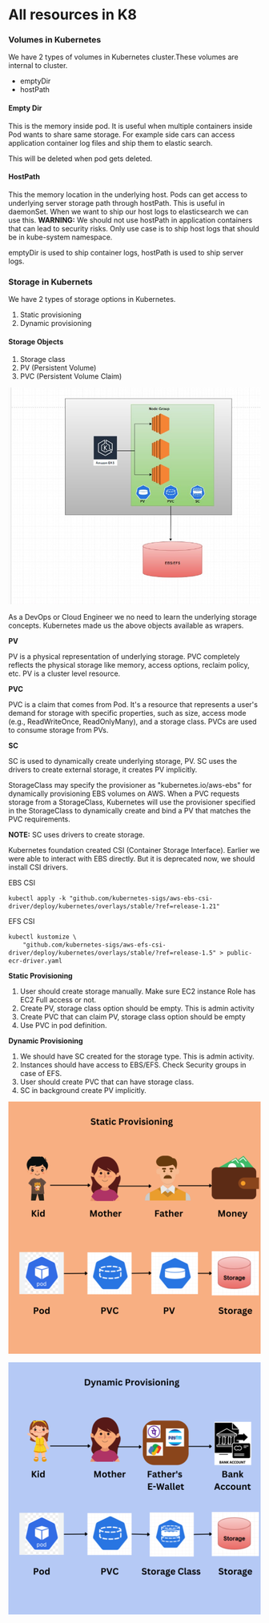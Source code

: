 <h1> All resources in K8 </h1>

### Volumes in Kubernetes

We have 2 types of volumes in Kubernetes cluster.These volumes are internal to cluster.
* emptyDir
* hostPath

#### Empty Dir
This is the memory inside pod. It is useful when multiple containers inside Pod wants to share same storage. For example side cars can access application container log files and ship them to elastic search.

This will be deleted when pod gets deleted.

#### HostPath
This the memory location in the underlying host. Pods can get access to underlying server storage path through hostPath. This is useful in daemonSet. When we want to ship our host logs to elasticsearch we can use this.
**WARNING:** We should not use hostPath in application containers that can lead to security risks. Only use case is to ship host logs that should be in kube-system namespace.

emptyDir is used to ship container logs, hostPath is used to ship server logs.

### Storage in Kubernets
We have 2 types of storage options in Kubernetes.
1. Static provisioning
2. Dynamic provisioning

#### Storage Objects
1. Storage class
2. PV (Persistent Volume)
3. PVC (Persistent Volume Claim)

![alt text](storage.jpg)

As a DevOps or Cloud Engineer we no need to learn the underlying storage concepts. Kubernetes made us the above objects available as wrapers.

**PV**

PV is a physical representation of underlying storage. PVC completely reflects the physical storage like memory, access options, reclaim policy, etc. PV is a cluster level resource.

**PVC**

PVC is a claim that comes from Pod. It's a resource that represents a user's demand for storage with specific properties, such as size, access mode (e.g., ReadWriteOnce, ReadOnlyMany), and a storage class. PVCs are used to consume storage from PVs.

**SC**

SC is used to dynamically create underlying storage, PV. SC uses the drivers to create external storage, it creates PV implicitly.

StorageClass may specify the provisioner as "kubernetes.io/aws-ebs" for dynamically provisioning EBS volumes on AWS. When a PVC requests storage from a StorageClass, Kubernetes will use the provisioner specified in the StorageClass to dynamically create and bind a PV that matches the PVC requirements.

**NOTE:** SC uses drivers to create storage.

Kubernetes foundation created CSI (Container Storage Interface). Earlier we were able to interact with EBS directly. But it is deprecated now, we should install CSI drivers.

EBS CSI
```
kubectl apply -k "github.com/kubernetes-sigs/aws-ebs-csi-driver/deploy/kubernetes/overlays/stable/?ref=release-1.21"
```
EFS CSI
```
kubectl kustomize \
    "github.com/kubernetes-sigs/aws-efs-csi-driver/deploy/kubernetes/overlays/stable/?ref=release-1.5" > public-ecr-driver.yaml
```
**Static Provisioning**
1. User should create storage manually. Make sure EC2 instance Role has EC2 Full access or not.
2. Create PV, storage class option should be empty. This is admin activity
3. Create PVC that can claim PV, storage class option should be empty
4. Use PVC in pod definition.

**Dynamic Provisioning**
1. We should have SC created for the storage type. This is admin activity.
2. Instances should have access to EBS/EFS. Check Security groups in case of EFS.
3. User should create PVC that can have storage class.
4. SC in background create PV implicitly.

![alt text](static.jpg)

![alt text](dynamic.jpg)
